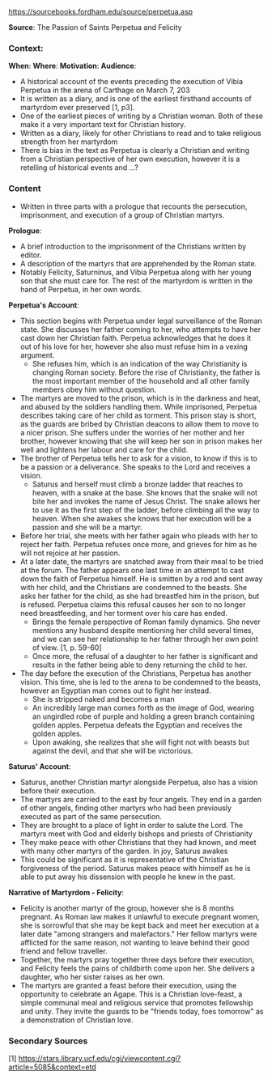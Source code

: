 https://sourcebooks.fordham.edu/source/perpetua.asp

**Source**: The Passion of Saints Perpetua and Felicity
### Context:
**When**: 
**Where**:
**Motivation**:
**Audience**:
 - A historical account of the events preceding the execution of Vibia Perpetua in the arena of Carthage on March 7, 203
 - It is written as a diary, and is one of the earliest firsthand accounts of martyrdom ever preserved [1, p3].
 - One of the earliest pieces of writing by a Christian woman. Both of these make it a very important text for Christian history.
 - Written as a diary, likely for other Christians to read and to take religious strength from her martyrdom
 - There is bias in the text as Perpetua is clearly a Christian and writing from a Christian perspective of her own execution, however it is a retelling of historical events and ...?

### Content
 - Written in three parts with a prologue that recounts the persecution, imprisonment, and execution of a group of Christian martyrs.

**Prologue**: 
 - A brief introduction to the imprisonment of the Christians written by editor. 
 - A description of the martyrs that are apprehended by the Roman state.
 - Notably Felicity, Saturninus, and Vibia Perpetua along with her young son that she must care for. The rest of the martyrdom is written in the hand of Perpetua, in her own words.

**Perpetua's Account**:
 - This section begins with Perpetua under legal surveillance of the Roman state. She discusses her father coming to her, who attempts to have her cast down her Christian faith. Perpetua acknowledges that he does it out of his love for her, however she also must refuse him in a vexing argument.
	 - She refuses him, which is an indication of the way Christianity is changing Roman society. Before the rise of Christianity, the father is the most important member of the household and all other family members obey him without question.
 - The martyrs are moved to the prison, which is in the darkness and heat, and abused by the soldiers handling them. While imprisoned, Perpetua describes taking care of her child as torment. This prison stay is short, as the guards are bribed by Christian deacons to allow them to move to a nicer prison. She suffers under the worries of her mother and her brother, however knowing that she will keep her son in prison makes her well and lightens her labour and care for the child.
 - The brother of Perpetua tells her to ask for a vision, to know if this is to be a passion or a deliverance. She speaks to the Lord and receives a vision.
	 - Saturus and herself must climb a bronze ladder that reaches to heaven, with a snake at the base. She knows that the snake will not bite her and invokes the name of Jesus Christ. The snake allows her to use it as the first step of the ladder, before climbing all the way to heaven. When she awakes she knows that her execution will be a passion and she will be a martyr.
 - Before her trial, she meets with her father again who pleads with her to reject her faith. Perpetua refuses once more, and grieves for him as he will not rejoice at her passion.
 - At a later date, the martyrs are snatched away from their meal to be tried at the forum. The father appears one last time in an attempt to cast down the faith of Perpetua himself. He is smitten by a rod and sent away with her child, and the Christians are condemned to the beasts. She asks her father for the child, as she had breastfed him in the prison, but is refused. Perpetua claims this refusal causes her son to no longer need breastfeeding, and her torment over his care has ended.
	 - Brings the female perspective of Roman family dynamics. She never mentions any husband despite mentioning her child several times, and we can see her relationship to her father through her own point of view. [1, p. 59-60]
	 - Once more, the refusal of a daughter to her father is significant and results in the father being able to deny returning the child to her.
 - The day before the execution of the Christians, Perpetua has another vision. This time, she is led to the arena to be condemned to the beasts, however an Egyptian man comes out to fight her instead.
	 - She is stripped naked and becomes a man
	 - An incredibly large man comes forth as the image of God, wearing an ungirdled robe of purple and holding a green branch containing golden apples. Perpetua defeats the Egyptian and receives the golden apples.
	 - Upon awaking, she realizes that she will fight not with beasts but against the devil, and that she will be victorious.

**Saturus' Account**:
 - Saturus, another Christian martyr alongside Perpetua, also has a vision before their execution.
 - The martyrs are carried to the east by four angels. They end in a garden of other angels, finding other martyrs who had been previously executed as part of the same persecution.
 - They are brought to a place of light in order to salute the Lord. The martyrs meet with God and elderly bishops and priests of Christianity
 - They make peace with other Christians that they had known, and meet with many other martyrs of the garden. In joy, Saturus awakes
 - This could be significant as it is representative of the Christian forgiveness of the period. Saturus makes peace with himself as he is able to put away his dissension with people he knew in the past.

**Narrative of Martyrdom - Felicity**:
 - Felicity is another martyr of the group, however she is 8 months pregnant. As Roman law makes it unlawful to execute pregnant women, she is sorrowful that she may be kept back and meet her execution at a later date "among strangers and malefactors." Her fellow martyrs were afflicted for the same reason, not wanting to leave behind their good friend and fellow traveller.
 - Together, the martyrs pray together three days before their execution, and Felicity feels the pains of childbirth come upon her. She delivers a daughter, who her sister raises as her own.
 - The martyrs are granted a feast before their execution, using the opportunity to celebrate an Agape. This is a Christian love-feast, a simple communal meal and religious service that promotes fellowship and unity. They invite the guards to be "friends today, foes tomorrow" as a demonstration of Christian love.
### Secondary Sources
[1] https://stars.library.ucf.edu/cgi/viewcontent.cgi?article=5085&context=etd
